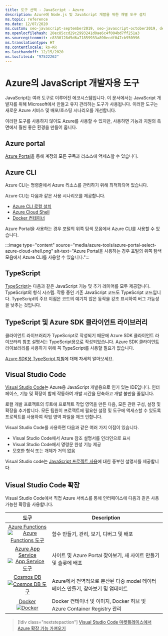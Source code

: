 ```yaml
---
title: 도구 선택 - JavaScript - Azure
description: Azure에 Node.js 및 JavaScript 개발을 위한 개별 도구 설치
ms.topic: reference
ms.date: 12/07/2020
ms.custom: seo-javascript-september2019, seo-javascript-october2019, devx-track-js
ms.openlocfilehash: 20ec85ccd29c2993241d0ae6c4f004bd7ff251a3
ms.sourcegitcommit: c8330128d5d6a71859933a890ecdf047cb950996
ms.translationtype: HT
ms.contentlocale: ko-KR
ms.lasthandoff: 12/15/2020
ms.locfileid: "97522262"
---
```

# <a name="tools-for-javascript-developers-on-azure"></a>Azure의 JavaScript 개발자용 도구 

JavaScript는 여러 도구로 이루어진 에코시스템입니다. 이 문서에서는 JavaScript 개발자를 위해 Microsoft에서 만들고 유지 관리하는 도구가 사용됩니다. 이러한 도구는 새로운 Azure 서비스 및 배포/호스팅 시나리오를 개선합니다. 

이러한 도구를 사용하지 않아도 Azure를 사용할 수 있지만, 사용하면 기능과 지원의 측면에서 훨씬 좋은 환경을 만들어 줍니다. 

## <a name="azure-portal"></a>Azure portal

[Azure Portal](https://portal.azure.com/)을 통해 계정의 모든 구독과 리소스에 액세스할 수 있습니다. 

## <a name="azure-cli"></a>Azure CLI
Azure CLI는 명령줄에서 Azure 리소스를 관리하기 위해 최적화되어 있습니다. 

Azure CLI는 다음과 같은 사용 시나리오를 제공합니다.

* [Azure CLI 로컬 설치](/cli/azure/install-az-cli2)
* [Azure Cloud Shell](https://shell.azure.com/)
* [Docker 컨테이너](/cli/azure/run-azure-cli-docker)

Azure Portal을 사용하는 경우 포털의 위쪽 탐색 모음에서 Azure CLI를 사용할 수 있습니다.

:::image type="content" source="media/azure-tools/azure-portal-select-azure-cloud-shell.png" alt-text="Azure Portal을 사용하는 경우 포털의 위쪽 탐색 모음에서 Azure CLI를 사용할 수 있습니다.":::

## <a name="typescript"></a>TypeScript

[TypeScript](https://www.typescriptlang.org/download)는 다음과 같은 JavaScript 기능 및 추가 레이어를 모두 제공합니다. TypeScript의 형식 시스템. 작동 중인 기존 JavaScript 코드도 TypeScript 코드입니다. TypeScript의 주요 이점은 코드의 예기치 않은 동작을 강조 표시하여 버그 가능성을 낮추는 것입니다.

## <a name="typescript-and-the-azure-sdk-client-libraries"></a>TypeScript 및 Azure SDK 클라이언트 라이브러리

클라이언트 라이브러리가 TypeScript로 작성되기 때문에 Azure SDK 클라이언트 라이브러리 참조 설명서는 TypeScript용으로 작성되었습니다. Azure SDK 클라이언트 라이브러리를 사용하기 위해 꼭 TypeScript를 사용할 필요가 없습니다. 

[Azure SDK용 TypeScript 지침](https://azure.github.io/azure-sdk/typescript_introduction.html)에 대해 자세히 알아보세요.

## <a name="visual-studio-code"></a>Visual Studio Code

[Visual Studio Code](https://code.visualstudio.com)는 Azure용 JavaScript 개발용으로 인기 있는 IDE입니다. 인터페이스, 기능 및 확장이 함께 작동하여 개발 시간을 단축하고 개발 불만을 줄입니다. 

로컬 개발 프로젝트의 루트에 프로젝트 작업 영역을 만든 다음, 모든 관련 구성, 설정 및 확장을 추가합니다. 모든 팀원이 프로젝트에 필요한 설정 및 도구에 액세스할 수 있도록 프로젝트를 사용하여 작업 영역 파일을 체크 인합니다.

Visual Studio Code를 사용하면 다음과 같은 여러 가지 이점이 있습니다.

* Visual Studio Code에서 Azure 참조 설명서를 인라인으로 표시
* Visual Studio Code에서 명령문 완성 기능 제공
* 모호한 형식 또는 개체가 거의 없음

Visual Studio code는 [JavaScript 프로젝트 사용](https://code.visualstudio.com/docs/nodejs/working-with-javascript)에 대한 풍부한 설명서를 제공합니다. 

## <a name="visual-studio-code-extensions"></a>Visual Studio Code 확장
Visual Studio Code에서 직접 Azure 서비스를 통해 인터페이스에 다음과 같은 사용 가능한 확장을 사용합니다.

| 도구 | Description  |
|:---------:|---------|
| [Azure Functions](https://marketplace.visualstudio.com/items?itemName=ms-azuretools.vscode-azurefunctions "Azure Functions 확장에 연결") <br> [![Azure Functions 도구](media/node-azure-tools/icon-azure-functions.png)](https://marketplace.visualstudio.com/items?itemName=ms-azuretools.vscode-azurefunctions) | 함수 만들기, 관리, 보기, 디버그 및 배포|
| [Azure App Service](https://marketplace.visualstudio.com/items?itemName=ms-azuretools.vscode-azureappservice "Azure App Service 확장에 연결") <br> [![App Service 도구](media/node-azure-tools/icon-azure-app-service.png)](https://marketplace.visualstudio.com/items?itemName=ms-azuretools.vscode-azureappservice) | 사이트 및 Azure Portal 찾아보기, 새 사이트 만들기 및 슬롯에 배포 |
| [Cosmos DB](https://marketplace.visualstudio.com/items?itemName=ms-azuretools.vscode-cosmosdb "Cosmos DB 확장에 연결" )  <br> [![Cosmos DB 도구](media/node-azure-tools/icon-cosmos-db.png)](https://marketplace.visualstudio.com/items?itemName=ms-azuretools.vscode-cosmosdb)| Azure에서 전역적으로 분산된 다중 model 데이터베이스 만들기, 찾아보기 및 업데이트 |
| [Docker](https://marketplace.visualstudio.com/items?itemName=formulahendry.docker-explorer)   <br> [![Docker](media/node-azure-tools/icon-docker.png)](https://marketplace.visualstudio.com/items?itemName=formulahendry.docker-explorer)| Docker 컨테이너 및 이미지, Docker 허브 및 Azure Container Registry 관리 |

> [!div class="nextstepaction"]
> [Visual Studio Code 마켓플레이스에서 Azure 확장 기능 가져오기](https://marketplace.visualstudio.com/search?term=azure&target=VSCode&category=All%20categories&sortBy=Relevance)

